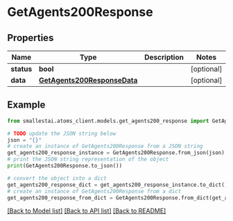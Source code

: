 # GetAgents200Response


## Properties

Name | Type | Description | Notes
------------ | ------------- | ------------- | -------------
**status** | **bool** |  | [optional] 
**data** | [**GetAgents200ResponseData**](GetAgents200ResponseData.md) |  | [optional] 

## Example

```python
from smallestai.atoms_client.models.get_agents200_response import GetAgents200Response

# TODO update the JSON string below
json = "{}"
# create an instance of GetAgents200Response from a JSON string
get_agents200_response_instance = GetAgents200Response.from_json(json)
# print the JSON string representation of the object
print(GetAgents200Response.to_json())

# convert the object into a dict
get_agents200_response_dict = get_agents200_response_instance.to_dict()
# create an instance of GetAgents200Response from a dict
get_agents200_response_from_dict = GetAgents200Response.from_dict(get_agents200_response_dict)
```
[[Back to Model list]](../README.md#documentation-for-models) [[Back to API list]](../README.md#documentation-for-api-endpoints) [[Back to README]](../README.md)


